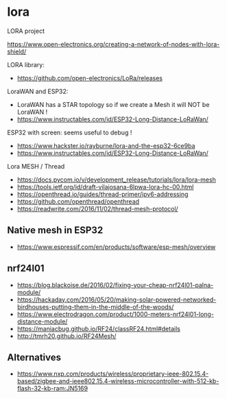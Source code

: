 # lora
LORA project

https://www.open-electronics.org/creating-a-network-of-nodes-with-lora-shield/

LORA library:
* https://github.com/open-electronics/LoRa/releases

LoraWAN and ESP32:
* LoraWAN has a STAR topology so if we create a Mesh it will NOT be LoraWAN !
* https://www.instructables.com/id/ESP32-Long-Distance-LoRaWan/

ESP32 with screen: seems useful to debug !
* https://www.hackster.io/rayburne/lora-and-the-esp32-6ce9ba
* https://www.instructables.com/id/ESP32-Long-Distance-LoRaWan/

Lora MESH / Thread
* https://docs.pycom.io/v/development_release/tutorials/lora/lora-mesh
* https://tools.ietf.org/id/draft-vilajosana-6lpwa-lora-hc-00.html
* https://openthread.io/guides/thread-primer/ipv6-addressing
* https://github.com/openthread/openthread
* https://readwrite.com/2016/11/02/thread-mesh-protocol/

## Native mesh in ESP32

* https://www.espressif.com/en/products/software/esp-mesh/overview

## nrf24l01

* https://blog.blackoise.de/2016/02/fixing-your-cheap-nrf24l01-palna-module/
* https://hackaday.com/2016/05/20/making-solar-powered-networked-birdhouses-putting-them-in-the-middle-of-the-woods/
* https://www.electrodragon.com/product/1000-meters-nrf24l01-long-distance-module/
* https://maniacbug.github.io/RF24/classRF24.html#details
* http://tmrh20.github.io/RF24Mesh/ 

## Alternatives

* https://www.nxp.com/products/wireless/proprietary-ieee-802.15.4-based/zigbee-and-ieee802.15.4-wireless-microcontroller-with-512-kb-flash-32-kb-ram:JN5169
